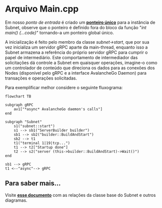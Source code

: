 # Arquivo Main.cpp

Em nosso *ponto de entrada* é criado um [**ponteiro único**](https://en.cppreference.com/w/cpp/memory/unique_ptr) para a instância de Subnet, observe que o ponteiro é definido fora do bloco da função "*int main() {...code}*" tornando-a um ponteiro global único.

A inicialização é feito pelo membro da classe *subnet->start*, que por sua vez inicializa um servidor gRPC aparte da main-thread, enquanto isso a Subnet armazena a referência do próprio servidor gRPC para cumprir o papel de intermediário. Este comportamento de intermediador das solicitações dá controle a Subnet em quaisquer operações, imagine-o como um controlador de conteúdo que direciona os dados para as conexões dos Nodes (disponível pelo gRPC e a interface AvalancheGo Daemon) para transações e operações solicitadas.

Para exemplificar melhor considere o seguinte fluxograma:

```mermaid
flowchart TB

subgraph gRPC
    av1["*async* AvalancheGo daemon's calls"]
end

subgraph "Subnet"
    s1("subnet::start")
    s1 --> sb1("ServerBuilder builder")
    sb1 --> sb2("builder::BuildAndStart") 
    sb2 --> t1
    t1("terminal 1|19|tcp...")
    t1 --> t2["Startup done"]
    t2 --> s2("server (this->builder::BuildAndStart)->Wait()")
end

sb1 --> gRPC
t1 <--"async"--> gRPC
```

## Para saber mais...

Visite [**esse documento**](../core/subnet.md) com as relações da classe base do Subnet e outros diagramas.
